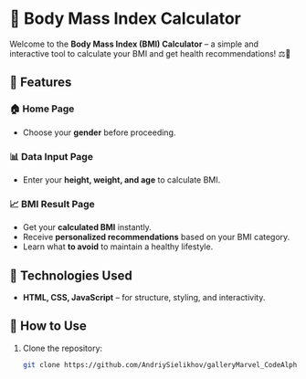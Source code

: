 # 🧮 Body Mass Index Calculator  

Welcome to the **Body Mass Index (BMI) Calculator** – a simple and interactive tool to calculate your BMI and get health recommendations! ⚖️💪  

## 🌟 Features  

### 🏠 Home Page  
- Choose your **gender** before proceeding.  

### 📊 Data Input Page  
- Enter your **height, weight, and age** to calculate BMI.  

### 📈 BMI Result Page  
- Get your **calculated BMI** instantly.  
- Receive **personalized recommendations** based on your BMI category.  
- Learn what **to avoid** to maintain a healthy lifestyle.  

## 🚀 Technologies Used  
- **HTML, CSS, JavaScript** – for structure, styling, and interactivity.  

## 📌 How to Use  
1. Clone the repository:  
   ```sh
   git clone https://github.com/AndriySielikhov/galleryMarvel_CodeAlpha.git
